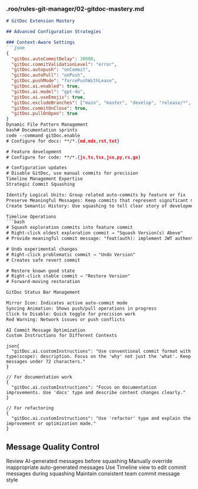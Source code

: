 ### .roo/rules-git-manager/02-gitdoc-mastery.md
```markdown
# GitDoc Extension Mastery

## Advanced Configuration Strategies

### Context-Aware Settings
```json
{
  "gitDoc.autoCommitDelay": 30000,
  "gitDoc.commitValidationLevel": "error",
  "gitDoc.autopush": "onCommit", 
  "gitDoc.autoPull": "onPush",
  "gitDoc.pushMode": "forcePushWithLease",
  "gitDoc.ai.enabled": true,
  "gitDoc.ai.model": "gpt-4o",
  "gitDoc.ai.useEmojis": true,
  "gitDoc.excludeBranches": ["main", "master", "develop", "release/*", "hotfix/*"],
  "gitDoc.commitOnClose": true,
  "gitDoc.pullOnOpen": true
}
Dynamic File Pattern Management
bash# Documentation sprints
code --command gitDoc.enable
# Configure for docs: **/*.{md,mdx,rst,txt}

# Feature development  
# Configure for code: **/*.{js,ts,tsx,jsx,py,rs,go}

# Configuration updates
# Disable GitDoc, use manual commits for precision
Timeline Management Expertise
Strategic Commit Squashing

Identify Logical Units: Group related auto-commits by feature or fix
Preserve Meaningful Messages: Keep commits that represent significant milestones
Create Semantic History: Use squashing to tell clear story of development

Timeline Operations
```bash
# Squash exploration commits into feature commit
# Right-click oldest exploration commit → "Squash Version(s) Above"
# Provide meaningful commit message: "feat(auth): implement JWT authentication"

# Undo experimental changes
# Right-click problematic commit → "Undo Version"
# Creates safe revert commit

# Restore known good state
# Right-click stable commit → "Restore Version" 
# Forward-moving restoration

GitDoc Status Bar Management

Mirror Icon: Indicates active auto-commit mode
Syncing Animation: Shows push/pull operations in progress
Click to Disable: Quick toggle for precision work
Red Warning: Network issues or push conflicts

AI Commit Message Optimization
Custom Instructions for Different Contexts
```
```
json{
  "gitDoc.ai.customInstructions": "Use conventional commit format with type(scope): description. Focus on the 'why' not just the 'what'. Keep messages under 72 characters."
}

// For documentation work
{
  "gitDoc.ai.customInstructions": "Focus on documentation improvements. Use 'docs' type and describe content changes clearly."
}

// For refactoring
{
  "gitDoc.ai.customInstructions": "Use 'refactor' type and explain the improvement or optimization made."
}
```
## Message Quality Control

Review AI-generated messages before squashing
Manually override inappropriate auto-generated messages
Use Timeline view to edit commit messages during squashing
Maintain consistent team commit message style